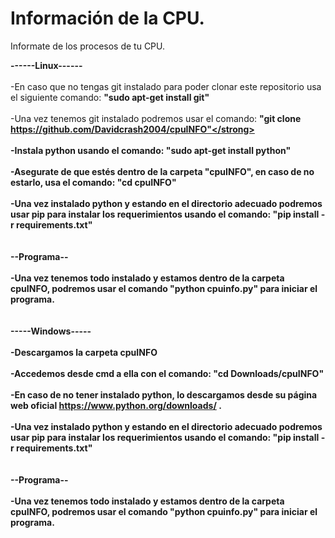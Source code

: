 # Información de la CPU.
Informate de los procesos de tu CPU.

<strong>------Linux------</strong><br><br>
-En caso que no tengas git instalado para poder clonar este repositorio usa el siguiente comando: <strong>"sudo apt-get install git"</strong><br><br>
-Una vez tenemos git instalado podremos usar el comando: <strong>"git clone https://github.com/Davidcrash2004/cpuINFO"</strong><br><br>
-Instala python usando el comando: <strong>"sudo apt-get install python"</strong><br><br>
-Asegurate de que estés dentro de la carpeta "cpuINFO", en caso de no estarlo, usa el comando: <strong>"cd cpuINFO"</strong><br><br>
-Una vez instalado python y estando en el directorio adecuado podremos usar pip para instalar los requerimientos usando el comando: <strong>"pip install -r requirements.txt"</strong><br><br><br>
<strong>--Programa--</strong><br><br>
-Una vez tenemos todo instalado y estamos dentro de la carpeta cpuINFO, podremos usar el comando <strong>"python cpuinfo.py"</strong> para iniciar el programa.
<br><br><br>
<strong>-----Windows-----</strong><br><br>
-Descargamos la carpeta cpuINFO<br><br>
-Accedemos desde cmd a ella con el comando: <strong>"cd Downloads/cpuINFO"</strong><br><br>
-En caso de no tener instalado python, lo descargamos desde su página web oficial https://www.python.org/downloads/ .<br><br>
-Una vez instalado python y estando en el directorio adecuado podremos usar pip para instalar los requerimientos usando el comando: <strong>"pip install -r requirements.txt"</strong><br><br><br>
<strong>--Programa--</strong><br><br>
-Una vez tenemos todo instalado y estamos dentro de la carpeta cpuINFO, podremos usar el comando <strong>"python cpuinfo.py"</strong> para iniciar el programa.
<br><br><br>
